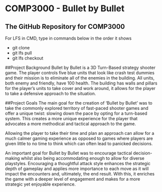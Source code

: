 # COMP3000 - Bullet by Bullet
## The GitHub Repository for COMP3000

For LFS in CMD, type in commands below in the order it shows
- git clone
- git lfs pull
- git lfs checkout

##Project Background
Bullet by Bullet is a 3D Turn-Based strategy shooter game. The player controls five blue units that look like crash test dummies and their mission is to eliminate all of the enemies in the building. All units, both enemy and friendly, have 100  health. The building has walls and pillars for the player’s units to take cover and work around, it allows for the player to take a defensive approach to the situation. 

##Project Goals
The main goal for the creation of ‘Bullet by Bullet’ was to take the commonly explored territory of fast-paced shooter games and offer a unique twist: slowing down the pace by opting for a turn-based system. This creates a more unique experience for the player that advocates a more methodical and tactical approach to the game. 

Allowing the player to take their time and plan an approach can allow for a much calmer gaming experience as opposed to games where players are given little to no time to think which can often lead to panicked decisions.

An important goal for Bullet by Bullet was to encourage tactical decision-making whilst also being accommodating enough to allow for diverse playstyles. 
Encouraging a thoughtful attack style enhances the strategic depth of gameplay and applies more importance to each move as it will impact the encounters and, ultimately, the end result. With this, it enriches the game with a deeper level of engagement and makes for a more strategic yet enjoyable experience. 
